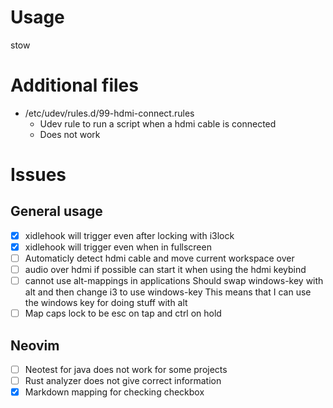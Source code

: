 # Usage
stow <folder you want to stow>

# Additional files

- /etc/udev/rules.d/99-hdmi-connect.rules
  - Udev rule to run a script when a hdmi cable is connected
  - Does not work

# Issues

## General usage
- [x] xidlehook will trigger even after locking with i3lock
- [x] xidlehook will trigger even when in fullscreen
- [ ] Automaticly detect hdmi cable and move current workspace over
- [ ] audio over hdmi
      if possible can start it when using the hdmi keybind
- [ ] cannot use alt-mappings in applications
      Should swap windows-key with alt and then change i3 to use windows-key
      This means that I can use the windows key for doing stuff with alt
- [ ] Map caps lock to be esc on tap and ctrl on hold

## Neovim
- [ ] Neotest for java does not work for some projects
- [ ] Rust analyzer does not give correct information
- [x] Markdown mapping for checking checkbox
